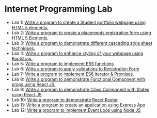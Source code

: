 # Internet Programming Lab

- Lab 1: [Write a program to create a Student portfolio webpage using HTML 5
elements.]("./Docs/1.md")
- Lab 2: [Write a program to create a placements registration form using HTML 5 Elements.]("./Docs/2.md")
- Lab 3: [Write a program to demonstrate different cascading style sheet techniques.]("./Docs/3.md")
- Lab 4: [Write a program to enhance styling of your webpage using Bootstrap.]("./Docs/4.md")
- Lab 5: [Write a program to implement ES6 functions]("./Docs/5.md")
- Lab 6: [Write a program to apply validations to Registration Form]("./Docs/1.md")
- Lab 7: [Write a program to implement ES6 Iterator & Promises.]("./Docs/1.md")
- Lab 8: [Write a program to demonstrate Functional Component with props using React JS.]("./Docs/1.md")
- Lab 9: [Write a program to demonstrate Class Component with States using React JS]("./Docs/1.md")
- Lab 10: [Write a program to demonstrate React Router]("./Docs/1.md")
- Lab 11: [Write a program to create an application using Express App]("./Docs/1.md")
- Lab 12: [Write a program to implement Event Loop using Node JS]("./Docs/1.md")
